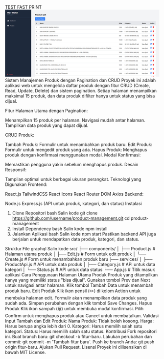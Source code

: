 TEST FAST PRINT
![alt text](image-7.png)
Sistem Manajemen Produk dengan Pagination dan CRUD
Proyek ini adalah aplikasi web untuk mengelola daftar produk dengan fitur CRUD (Create, Read, Update, Delete) dan sistem pagination. Setiap halaman menampilkan maksimal 15 produk, dan data produk difilter hanya untuk status yang bisa dijual.

Fitur
Halaman Utama dengan Pagination:

Menampilkan 15 produk per halaman.
Navigasi mudah antar halaman.
Tampilkan data produk yang dapat dijual.

CRUD Produk:

Tambah Produk: Formulir untuk menambahkan produk baru.
Edit Produk: Formulir untuk mengedit produk yang ada.
Hapus Produk: Menghapus produk dengan konfirmasi menggunakan modal.
Modal Konfirmasi:

Memastikan pengguna yakin sebelum menghapus produk.
Desain Responsif:

Tampilan optimal untuk berbagai ukuran perangkat.
Teknologi yang Digunakan
Frontend:

React.js
TailwindCSS
React Icons
React Router DOM
Axios
Backend:

Node.js
Express.js (API untuk produk, kategori, dan status)
Instalasi

1. Clone Repositori
   bash
   Salin kode
   git clone https://github.com/username/product-management.git
   cd product-management
2. Install Dependency
   bash
   Salin kode
   npm install
3. Jalankan Aplikasi
   bash
   Salin kode
   npm start
   Pastikan backend API juga berjalan untuk mendapatkan data produk, kategori, dan status.

Struktur File
graphql
Salin kode
src/
├── components/
│ ├── Product.js # Halaman utama produk
│ ├── Edit.js # Form untuk edit produk
│ └── Create.js # Form untuk menambahkan produk baru
├── services/
│ ├── ProductApi.js # API untuk data produk
│ ├── Category.js # API untuk data kategori
│ └── Status.js # API untuk data status
└── App.js # Titik masuk aplikasi
Cara Penggunaan
Halaman Utama Produk
Produk yang ditampilkan hanya yang memiliki status "bisa dijual".
Gunakan tombol Prev dan Next untuk navigasi antar halaman.
Klik tombol Tambah Data untuk menambah produk baru.
Edit Produk
Klik ikon pensil (✏️) di kolom Action untuk membuka halaman edit.
Formulir akan menampilkan data produk yang sudah ada.
Simpan perubahan dengan klik tombol Save Changes.
Hapus Produk
Klik ikon sampah (🗑️) untuk membuka modal konfirmasi.
Pilih Confirm untuk menghapus produk atau Cancel untuk membatalkan.
Validasi Input
Tambah dan Edit Produk:
Nama Produk: Tidak boleh kosong.
Harga: Harus berupa angka lebih dari 0.
Kategori: Harus memilih salah satu kategori.
Status: Harus memilih salah satu status.
Kontribusi
Fork repositori ini.
Buat branch baru: git checkout -b fitur-baru.
Lakukan perubahan dan commit: git commit -m 'Tambah fitur baru'.
Push ke branch Anda: git push origin fitur-baru.
Ajukan Pull Request.
Lisensi
Proyek ini dilisensikan di bawah MIT License.
